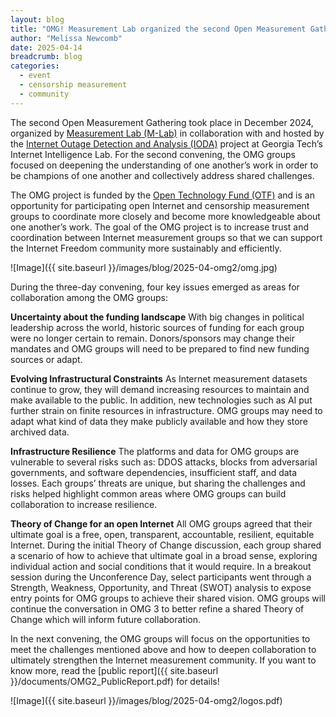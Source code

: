 ```yaml
---
layout: blog
title: "OMG! Measurement Lab organized the second Open Measurement Gathering"
author: "Melissa Newcomb"
date: 2025-04-14
breadcrumb: blog
categories:
  - event
  - censorship measurement
  - community
---
```


The second Open Measurement Gathering took place in December 2024, organized by [Measurement Lab (M-Lab)](https://www.measurementlab.net/) in collaboration with and hosted by the [Internet Outage Detection and Analysis (IODA)](https://ioda.inetintel.cc.gatech.edu/) project at Georgia Tech’s Internet Intelligence Lab. For the second convening, the OMG groups focused on deepening the understanding of one another’s work in order to be champions of one another and collectively address shared challenges. <!--more-->

The OMG project is funded by the [Open Technology Fund (OTF)](https://www.opentech.fund/) and is an opportunity for participating open Internet and censorship measurement groups to coordinate more closely and become more knowledgeable about one another’s work. The goal of the OMG project is to increase trust and coordination between Internet measurement groups so that we can support the Internet Freedom community more sustainably and efficiently.

![Image]({{ site.baseurl }}/images/blog/2025-04-omg2/omg.jpg)

During the three-day convening, four key issues emerged as areas for collaboration among the OMG groups:

**Uncertainty about the funding landscape**
With big changes in political leadership across the world, historic sources of funding for each group were no longer certain to remain. Donors/sponsors may change their mandates and OMG groups will need to be prepared to find new funding sources or adapt.

**Evolving Infrastructural Constraints**
As Internet measurement datasets continue to grow, they will demand increasing resources to maintain and make available to the public. In addition, new technologies such as AI put further strain on finite resources in infrastructure. OMG groups may need to adapt what kind of data they make publicly available and how they store archived data.

**Infrastructure Resilience**
The platforms and data for OMG groups are vulnerable to several risks such as: DDOS attacks, blocks from adversarial governments, and software dependencies, insufficient staff, and data losses. Each groups’ threats are unique, but sharing the challenges and risks helped highlight common areas where OMG groups can build collaboration to increase resilience.

**Theory of Change for an open Internet**
All OMG groups agreed that their ultimate goal is a free, open, transparent, accountable, resilient, equitable Internet. During the initial Theory of Change discussion, each group shared a scenario of how to achieve that ultimate goal in a broad sense, exploring individual action and social conditions that it would require. In a breakout session during the Unconference Day, select participants went through a Strength, Weakness, Opportunity, and Threat (SWOT) analysis to expose entry points for OMG groups to achieve their shared vision. OMG groups will continue the conversation in OMG 3 to better refine a shared Theory of Change which will inform future collaboration.

In the next convening, the OMG groups will focus on the opportunities to meet the challenges mentioned above and how to deepen collaboration to ultimately strengthen the Internet measurement community. If you want to know more, read the [public report]({{ site.baseurl }}/documents/OMG2_PublicReport.pdf) for details!

![Image]({{ site.baseurl }}/images/blog/2025-04-omg2/logos.pdf)
